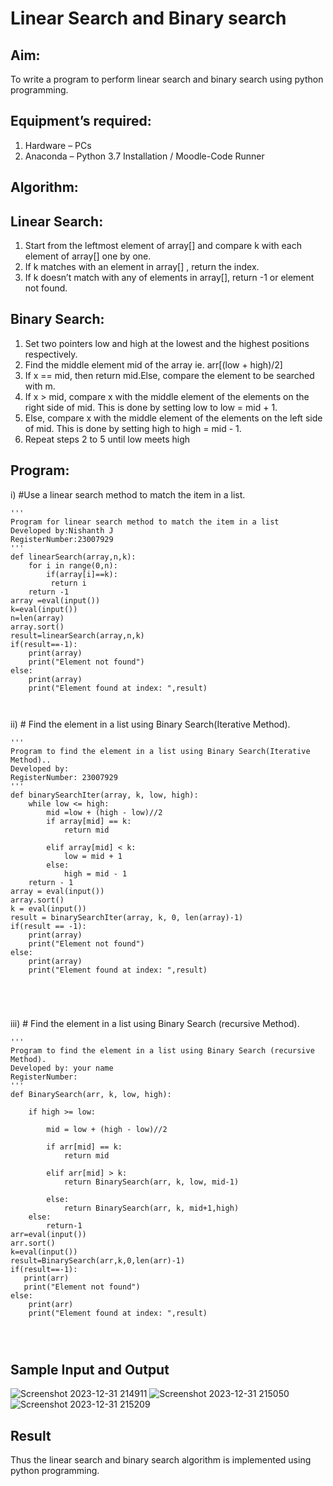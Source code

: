 # Linear Search and Binary search
## Aim:
To write a program to perform linear search and binary search using python programming.
## Equipment’s required:
1.	Hardware – PCs
2.	Anaconda – Python 3.7 Installation / Moodle-Code Runner
## Algorithm:
## Linear Search:
1.	Start from the leftmost element of array[] and compare k with each element of array[] one by one.
2.	If k matches with an element in array[] , return the index.
3.	If k doesn’t match with any of elements in array[], return -1 or element not found.
## Binary Search:
1.	Set two pointers low and high at the lowest and the highest positions respectively.
2.	Find the middle element mid of the array ie. arr[(low + high)/2]
3.	If x == mid, then return mid.Else, compare the element to be searched with m.
4.	If x > mid, compare x with the middle element of the elements on the right side of mid. This is done by setting low to low = mid + 1.
5.	Else, compare x with the middle element of the elements on the left side of mid. This is done by setting high to high = mid - 1.
6.	Repeat steps 2 to 5 until low meets high
## Program:
i)	#Use a linear search method to match the item in a list.
```
''' 
Program for linear search method to match the item in a list
Developed by:Nishanth J
RegisterNumber:23007929
'''
def linearSearch(array,n,k):
    for i in range(0,n):
        if(array[i]==k):
         return i
    return -1
array =eval(input())
k=eval(input())
n=len(array)
array.sort()
result=linearSearch(array,n,k)
if(result==-1):
    print(array)
    print("Element not found")
else:
    print(array)
    print("Element found at index: ",result)
   


```
ii)	# Find the element in a list using Binary Search(Iterative Method).
```
''' 
Program to find the element in a list using Binary Search(Iterative Method)..
Developed by:
RegisterNumber: 23007929
'''
def binarySearchIter(array, k, low, high):
    while low <= high:
        mid =low + (high - low)//2
        if array[mid] == k:
            return mid
            
        elif array[mid] < k:
            low = mid + 1
        else:
            high = mid - 1
    return - 1
array = eval(input())
array.sort()
k = eval(input())
result = binarySearchIter(array, k, 0, len(array)-1)
if(result == -1):
    print(array)
    print("Element not found")
else:
    print(array)
    print("Element found at index: ",result)





```
iii)	# Find the element in a list using Binary Search (recursive Method).
```
''' 
Program to find the element in a list using Binary Search (recursive Method).
Developed by: your name
RegisterNumber: 
'''
def BinarySearch(arr, k, low, high):
    
    if high >= low:
        
        mid = low + (high - low)//2
        
        if arr[mid] == k:
            return mid
            
        elif arr[mid] > k:
            return BinarySearch(arr, k, low, mid-1)
            
        else:
            return BinarySearch(arr, k, mid+1,high)
    else:
        return-1
arr=eval(input())
arr.sort()
k=eval(input())
result=BinarySearch(arr,k,0,len(arr)-1)
if(result==-1):
   print(arr)
   print("Element not found")
else:
    print(arr)
    print("Element found at index: ",result)




```
## Sample Input and Output
![Screenshot 2023-12-31 214911](https://github.com/Nishanth-018/Search-Algorithm/assets/149347651/428b8f79-7819-4e32-b394-b200f661496a)
![Screenshot 2023-12-31 215050](https://github.com/Nishanth-018/Search-Algorithm/assets/149347651/bf064659-3560-44eb-897a-08e18c6bf6d4)
![Screenshot 2023-12-31 215209](https://github.com/Nishanth-018/Search-Algorithm/assets/149347651/fc27a156-8768-42b5-b9e8-ae32923f6e35)








## Result
Thus the linear search and binary search algorithm is implemented using python programming.
